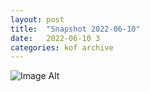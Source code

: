 ```yaml
---
layout:	post
title:	"Snapshot 2022-06-10"
date:	2022-06-10 3
categories:	kof archive
---
```


![Image Alt](https://k0f.github.io/assets/2022-06-10-185002.jpg)